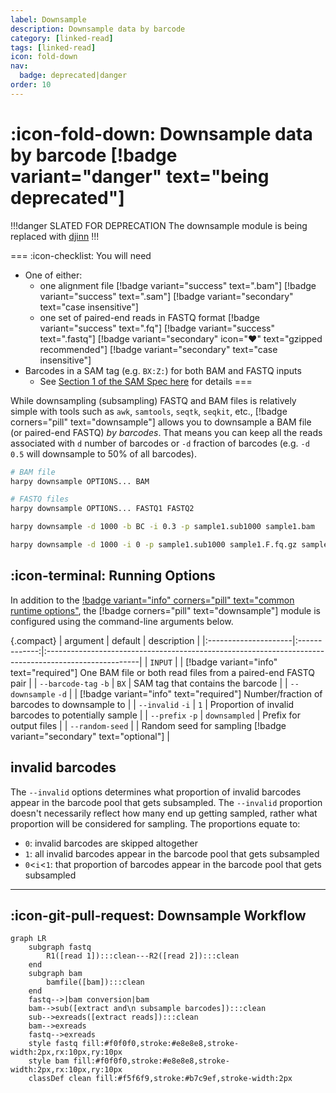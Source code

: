 ```yaml
---
label: Downsample
description: Downsample data by barcode
category: [linked-read]
tags: [linked-read]
icon: fold-down
nav:
  badge: deprecated|danger
order: 10
---
```


# :icon-fold-down: Downsample data by barcode [!badge variant="danger" text="being deprecated"]

!!!danger SLATED FOR DEPRECATION
The downsample module is being replaced with [djinn](https://pdimens.github.io/djinn)
!!!

===  :icon-checklist: You will need
- One of either:
  - one alignment file [!badge variant="success" text=".bam"] [!badge variant="success" text=".sam"] [!badge variant="secondary" text="case insensitive"]
  - one set of paired-end reads in FASTQ format [!badge variant="success" text=".fq"] [!badge variant="success" text=".fastq"] [!badge variant="secondary" icon=":heart:" text="gzipped recommended"] [!badge variant="secondary" text="case insensitive"]
- Barcodes in a SAM tag (e.g. `BX:Z:`) for both BAM and FASTQ inputs
  - See [Section 1 of the SAM Spec here](https://samtools.github.io/hts-specs/SAMtags.pdf) for details
===

While downsampling (subsampling) FASTQ and BAM files is relatively simple with tools such as `awk`, `samtools`, `seqtk`, `seqkit`, etc.,
[!badge corners="pill" text="downsample"] allows you to downsample a BAM file (or paired-end FASTQ) _by barcodes_. That means you can
keep all the reads associated with `d` number of barcodes or `-d` fraction of barcodes (e.g. `-d 0.5` will downsample to 50% of all barcodes).

```bash usage
# BAM file
harpy downsample OPTIONS... BAM

# FASTQ files
harpy downsample OPTIONS... FASTQ1 FASTQ2
```

```bash example | downsample bam file, allowing only 30% invalid barcodes to be sampled 
harpy downsample -d 1000 -b BC -i 0.3 -p sample1.sub1000 sample1.bam
```

```bash example | downsample fastq pair, skipping invalid barcodes
harpy downsample -d 1000 -i 0 -p sample1.sub1000 sample1.F.fq.gz sample1.R.fq.gz
```

## :icon-terminal: Running Options
In addition to the [!badge variant="info" corners="pill" text="common runtime options"](/Getting_Started/common_options.md), the [!badge corners="pill" text="downsample"]
module is configured using the command-line arguments below.

{.compact}
| argument             |    default    | description                                                                                          |
|:---------------------|:-------------:|:-----------------------------------------------------------------------------------------------------|
| `INPUT`              |               | [!badge variant="info" text="required"] One BAM file or both read files from a paired-end FASTQ pair |
| `--barcode-tag` `-b` |     `BX`      | SAM tag that contains the barcode                                                                    |
| `--downsample` `-d`  |               | [!badge variant="info" text="required"] Number/fraction of barcodes to downsample to                          |
| `--invalid` `-i`     |      `1`      | Proportion of invalid barcodes to potentially sample                                                 |
| `--prefix` `-p`      | `downsampled` | Prefix for output files                                                                              |
| `--random-seed`      |               | Random seed for sampling [!badge variant="secondary" text="optional"]                                |

## invalid barcodes
The `--invalid` options determines what proportion of invalid barcodes appear in the barcode
pool that gets subsampled. The `--invalid` proportion doesn't necessarily reflect how many
end up getting sampled, rather what proportion will be considered for sampling. The proportions equate to:
- `0`: invalid barcodes are skipped altogether
- `1`: all invalid barcodes appear in the barcode pool that gets subsampled
- `0`<`i`<`1`: that proportion of barcodes appear in the barcode pool that gets subsampled

----
## :icon-git-pull-request: Downsample Workflow
```mermaid
graph LR
    subgraph fastq
        R1([read 1]):::clean---R2([read 2]):::clean
    end
    subgraph bam
        bamfile([bam]):::clean
    end
    fastq-->|bam conversion|bam
    bam-->sub([extract and\n subsample barcodes]):::clean
    sub-->exreads([extract reads]):::clean
    bam-->exreads
    fastq-->exreads
    style fastq fill:#f0f0f0,stroke:#e8e8e8,stroke-width:2px,rx:10px,ry:10px
    style bam fill:#f0f0f0,stroke:#e8e8e8,stroke-width:2px,rx:10px,ry:10px
    classDef clean fill:#f5f6f9,stroke:#b7c9ef,stroke-width:2px
```